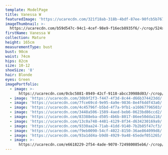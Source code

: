 ```yaml
---
template: ModelPage
title: Vanessa W
featuredImage: 'https://ucarecdn.com/321f18ab-318b-4bdf-87ee-90fcb5b767d1/'
imageThumbnail: >-
  https://ucarecdn.com/b59d547c-94c1-4cef-98e9-f16ecb8935f6/-/crop/524x677/0,7/-/preview/
firstName: Vanessa W
collection: Mature
height: 165cm
measurementType: bust
bust: 90cm
waist: 74cm
hips: 82cm
size: 10-12
shoeSize: '8'
hair: Blonde
eyes: Green
imagePortfolio:
  - image: >-
      https://ucarecdn.com/0cbc5881-8949-42cf-9118-abcc39988d03/-/crop/524x679/0,5/-/preview/
  - image: 'https://ucarecdn.com/30b9f2f3-f447-4f3d-8c44-d66b374423dd/'
  - image: 'https://ucarecdn.com/7fce69cd-9e95-4a9e-9836-8e4f6ddf43a0/'
  - image: 'https://ucarecdn.com/4c45796f-b5bd-4f7a-9fb1-a16067796503/'
  - image: 'https://ucarecdn.com/3448a506-1589-4aed-beb6-0623bd86ccd2/'
  - image: 'https://ucarecdn.com/83388eba-d505-4b6b-8017-86ee50dda118/'
  - image: 'https://ucarecdn.com/13c0a748-4481-4129-8f34-d634230169a9/'
  - image: 'https://ucarecdn.com/9330aa24-71ab-41dd-9140-7b2b85f47cf3/'
  - image: 'https://ucarecdn.com/f9eb0090-54cf-4022-8150-36ae864099d8/'
  - image: 'https://ucarecdn.com/93a1dd4a-b9d8-4929-9a48-65edef051265/'
  - image: >-
      https://ucarecdn.com/e6618229-2f54-4ade-9070-724980085eb6/-/crop/2984x3848/894,1593/-/preview/
---
```


